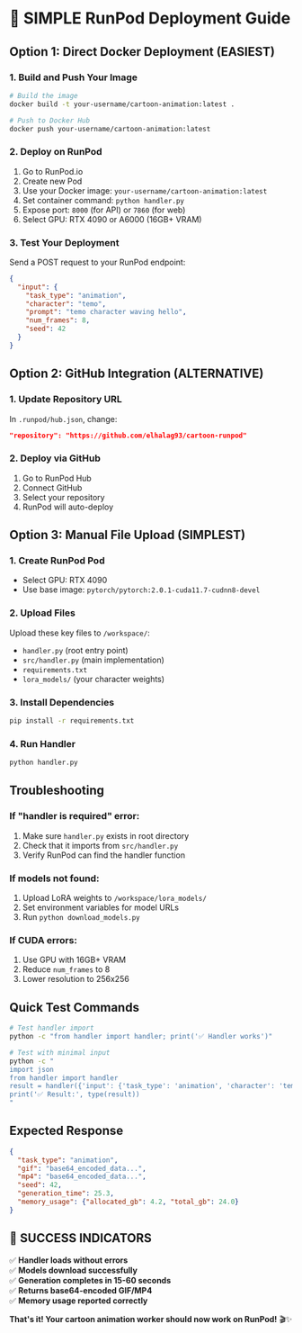 # 🚀 SIMPLE RunPod Deployment Guide

## **Option 1: Direct Docker Deployment (EASIEST)**

### 1. Build and Push Your Image
```bash
# Build the image
docker build -t your-username/cartoon-animation:latest .

# Push to Docker Hub
docker push your-username/cartoon-animation:latest
```

### 2. Deploy on RunPod
1. Go to RunPod.io
2. Create new Pod
3. Use your Docker image: `your-username/cartoon-animation:latest`
4. Set container command: `python handler.py`
5. Expose port: `8000` (for API) or `7860` (for web)
6. Select GPU: RTX 4090 or A6000 (16GB+ VRAM)

### 3. Test Your Deployment
Send a POST request to your RunPod endpoint:
```json
{
  "input": {
    "task_type": "animation",
    "character": "temo",
    "prompt": "temo character waving hello",
    "num_frames": 8,
    "seed": 42
  }
}
```

## **Option 2: GitHub Integration (ALTERNATIVE)**

### 1. Update Repository URL
In `.runpod/hub.json`, change:
```json
"repository": "https://github.com/elhalag93/cartoon-runpod"
```

### 2. Deploy via GitHub
1. Go to RunPod Hub
2. Connect GitHub
3. Select your repository
4. RunPod will auto-deploy

## **Option 3: Manual File Upload (SIMPLEST)**

### 1. Create RunPod Pod
- Select GPU: RTX 4090
- Use base image: `pytorch/pytorch:2.0.1-cuda11.7-cudnn8-devel`

### 2. Upload Files
Upload these key files to `/workspace/`:
- `handler.py` (root entry point)
- `src/handler.py` (main implementation)
- `requirements.txt`
- `lora_models/` (your character weights)

### 3. Install Dependencies
```bash
pip install -r requirements.txt
```

### 4. Run Handler
```bash
python handler.py
```

## **Troubleshooting**

### If "handler is required" error:
1. Make sure `handler.py` exists in root directory
2. Check that it imports from `src/handler.py`
3. Verify RunPod can find the handler function

### If models not found:
1. Upload LoRA weights to `/workspace/lora_models/`
2. Set environment variables for model URLs
3. Run `python download_models.py`

### If CUDA errors:
1. Use GPU with 16GB+ VRAM
2. Reduce `num_frames` to 8
3. Lower resolution to 256x256

## **Quick Test Commands**

```bash
# Test handler import
python -c "from handler import handler; print('✅ Handler works')"

# Test with minimal input
python -c "
import json
from handler import handler
result = handler({'input': {'task_type': 'animation', 'character': 'temo', 'prompt': 'test'}})
print('✅ Result:', type(result))
"
```

## **Expected Response**
```json
{
  "task_type": "animation",
  "gif": "base64_encoded_data...",
  "mp4": "base64_encoded_data...",
  "seed": 42,
  "generation_time": 25.3,
  "memory_usage": {"allocated_gb": 4.2, "total_gb": 24.0}
}
```

## **🎯 SUCCESS INDICATORS**

✅ **Handler loads without errors**  
✅ **Models download successfully**  
✅ **Generation completes in 15-60 seconds**  
✅ **Returns base64-encoded GIF/MP4**  
✅ **Memory usage reported correctly**

**That's it! Your cartoon animation worker should now work on RunPod!** 🎬✨ 